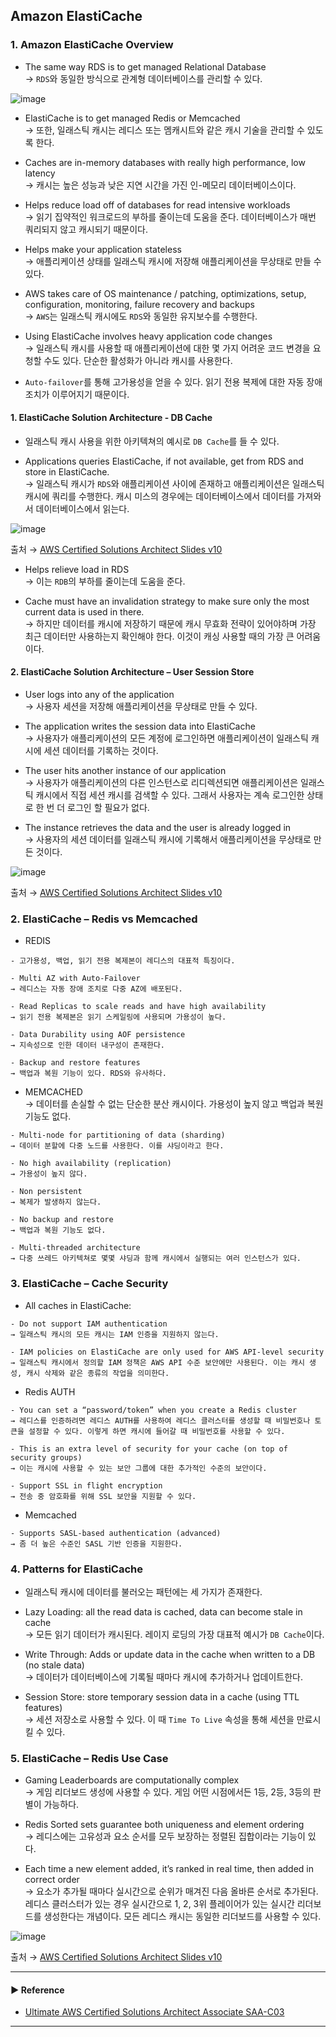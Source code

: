 ## Amazon ElastiCache
### 1. Amazon ElastiCache Overview
- The same way RDS is to get managed Relational Database  
→ `RDS`와 동일한 방식으로 관계형 데이터베이스를 관리할 수 있다. 

![image](https://user-images.githubusercontent.com/97398071/234034994-5aa91cd0-31fe-490e-b6c1-60029181ffd0.png)

- ElastiCache is to get managed Redis or Memcached  
→ 또한, 일래스틱 캐시는 레디스 또는 멤캐시트와 같은 캐시 기술을 관리할 수 있도록 한다.

- Caches are in-memory databases with really high performance, low latency  
→ 캐시는 높은 성능과 낮은 지연 시간을 가진 인-메모리 데이터베이스이다.

- Helps reduce load off of databases for read intensive workloads  
→ 읽기 집약적인 워크로드의 부하를 줄이는데 도움을 준다. 데이터베이스가 매번 쿼리되지 않고 캐시되기 때문이다.

- Helps make your application stateless  
→ 애플리케이션 상태를 일래스틱 캐시에 저장해 애플리케이션을 무상태로 만들 수 있다. 

- AWS takes care of OS maintenance / patching, optimizations, setup, configuration, monitoring, failure recovery and backups  
→ `AWS`는 일래스틱 캐시에도 `RDS`와 동일한 유지보수를 수행한다.

- Using ElastiCache involves heavy application code changes  
→ 일래스틱 캐시를 사용할 때 애플리케이션에 대한 몇 가지 어려운 코드 변경을 요청할 수도 있다. 단순한 활성화가 아니라 캐시를 사용한다.

- `Auto-failover`를 통해 고가용성을 얻을 수 있다. 읽기 전용 복제에 대한 자동 장애 조치가 이루어지기 때문이다.

#### 1. ElastiCache Solution Architecture - DB Cache
- 일래스틱 캐시 사용을 위한 아키텍쳐의 예시로 `DB Cache`를 들 수 있다.

- Applications queries ElastiCache, if not available, get from RDS and store in ElastiCache.  
→ 일래스틱 캐시가 `RDS`와 애플리케이션 사이에 존재하고 애플리케이션은 일래스틱 캐시에 쿼리를 수행한다. 캐시 미스의 경우에는 데이터베이스에서 데이터를 가져와서 데이터베이스에서 읽는다.

![image](https://user-images.githubusercontent.com/97398071/234031615-bf7cfca3-5aa2-4fc8-b0bc-736c34b8bde4.png)

출처 → [AWS Certified Solutions Architect Slides v10](https://courses.datacumulus.com/downloads/certified-solutions-architect-pn9/)

- Helps relieve load in RDS  
→ 이는 `RDB`의 부하를 줄이는데 도움을 준다. 

- Cache must have an invalidation strategy to make sure only the most current data is used in there.  
→ 하지만 데이터를 캐시에 저장하기 때문에 캐시 무효화 전략이 있어야하며 가장 최근 데이터만 사용하는지 확인해야 한다. 이것이 캐싱 사용할 때의 가장 큰 어려움이다.

#### 2. ElastiCache Solution Architecture – User Session Store
- User logs into any of the application  
→ 사용자 세션을 저장해 애플리케이션을 무상태로 만들 수 있다.

- The application writes the session data into ElastiCache  
→ 사용자가 애플리케이션의 모든 계정에 로그인하면 애플리케이션이 일래스틱 캐시에 세션 데이터를 기록하는 것이다.

- The user hits another instance of our application  
→ 사용자가 애플리케이션의 다른 인스턴스로 리디렉션되면 애플리케이션은 일래스틱 캐시에서 직접 세션 캐시를 검색할 수 있다. 그래서 사용자는 계속 로그인한 상태로 한 번 더 로그인 할 필요가 없다.

- The instance retrieves the data and the user is already logged in  
→ 사용자의 세션 데이터를 일래스틱 캐시에 기록해서 애플리케이션을 무상태로 만든 것이다.

![image](https://user-images.githubusercontent.com/97398071/234032257-dd1c13a0-6cdc-42fd-ac92-32156a2efd82.png)

출처 → [AWS Certified Solutions Architect Slides v10](https://courses.datacumulus.com/downloads/certified-solutions-architect-pn9/)

### 2. ElastiCache – Redis vs Memcached
- REDIS  
~~~
- 고가용성, 백업, 읽기 전용 복제본이 레디스의 대표적 특징이다.

- Multi AZ with Auto-Failover
→ 레디스는 자동 장애 조치로 다중 AZ에 배포된다.

- Read Replicas to scale reads and have high availability
→ 읽기 전용 복제본은 읽기 스케일링에 사용되며 가용성이 높다.

- Data Durability using AOF persistence
→ 지속성으로 인한 데이터 내구성이 존재한다.

- Backup and restore features
→ 백업과 복원 기능이 있다. RDS와 유사하다.
~~~

- MEMCACHED  
→ 데이터를 손실할 수 없는 단순한 분산 캐시이다. 가용성이 높지 않고 백업과 복원 기능도 없다.
~~~
- Multi-node for partitioning of data (sharding)
→ 데이터 분할에 다중 노드를 사용한다. 이를 샤딩이라고 한다.

- No high availability (replication)
→ 가용성이 높지 않다.

- Non persistent
→ 복제가 발생하지 않는다.

- No backup and restore
→ 백업과 복원 기능도 없다.

- Multi-threaded architecture
→ 다중 쓰레드 아키텍쳐로 몇몇 샤딩과 함께 캐시에서 실행되는 여러 인스턴스가 있다. 
~~~

### 3. ElastiCache – Cache Security
- All caches in ElastiCache:
~~~
- Do not support IAM authentication
→ 일래스틱 캐시의 모든 캐시는 IAM 인증을 지원하지 않는다.

- IAM policies on ElastiCache are only used for AWS API-level security
→ 일래스틱 캐시에서 정의할 IAM 정책은 AWS API 수준 보안에만 사용된다. 이는 캐시 생성, 캐시 삭제와 같은 종류의 작업을 의미한다.
~~~

- Redis AUTH
~~~
- You can set a “password/token” when you create a Redis cluster
→ 레디스를 인증하려면 레디스 AUTH를 사용하여 레디스 클러스터를 생성할 때 비밀번호나 토큰을 설정할 수 있다. 이렇게 하면 캐시에 들어갈 때 비밀번호를 사용할 수 있다.

- This is an extra level of security for your cache (on top of security groups)
→ 이는 캐시에 사용할 수 있는 보안 그룹에 대한 추가적인 수준의 보안이다.

- Support SSL in flight encryption
→ 전송 중 암호화를 위해 SSL 보안을 지원할 수 있다.
~~~

- Memcached
~~~
- Supports SASL-based authentication (advanced)
→ 좀 더 높은 수준인 SASL 기반 인증을 지원한다.
~~~   

### 4. Patterns for ElastiCache
- 일래스틱 캐시에 데이터를 불러오는 패턴에는 세 가지가 존재한다.

- Lazy Loading: all the read data is cached, data can become stale in cache  
→ 모든 읽기 데이터가 캐시된다. 레이지 로딩의 가장 대표적 예시가 `DB Cache`이다.

- Write Through: Adds or update data in the cache when written to a DB (no stale data)  
→ 데이터가 데이터베이스에 기록될 때마다 캐시에 추가하거나 업데이트한다.

- Session Store: store temporary session data in a cache (using TTL features)  
→ 세션 저장소로 사용할 수 있다. 이 때 `Time To Live` 속성을 통해 세션을 만료시킬 수 있다.

### 5. ElastiCache – Redis Use Case
- Gaming Leaderboards are computationally complex  
→ 게임 리더보드 생성에 사용할 수 있다. 게임 어떤 시점에서든 1등, 2등, 3등의 판별이 가능하다.

- Redis Sorted sets guarantee both uniqueness and element ordering  
→ 레디스에는 고유성과 요소 순서를 모두 보장하는 정렬된 집합이라는 기능이 있다.

- Each time a new element added, it’s ranked in real time, then added in correct order  
→ 요소가 추가될 때마다 실시간으로 순위가 매겨진 다음 올바른 순서로 추가된다. 레디스 클러스터가 있는 경우 실시간으로 1, 2, 3위 플레이어가 있는 실시간 리더보드를 생성한다는 개념이다. 모든 레디스 캐시는 동일한 리더보드를 사용할 수 있다.

![image](https://user-images.githubusercontent.com/97398071/234041990-f63d1674-2b3a-4d95-b765-06583f74d05b.png)

출처 → [AWS Certified Solutions Architect Slides v10](https://courses.datacumulus.com/downloads/certified-solutions-architect-pn9/)

---
#### ▶ Reference
- [Ultimate AWS Certified Solutions Architect Associate SAA-C03](https://www.udemy.com/course/aws-certified-solutions-architect-associate-saa-c03/)
---